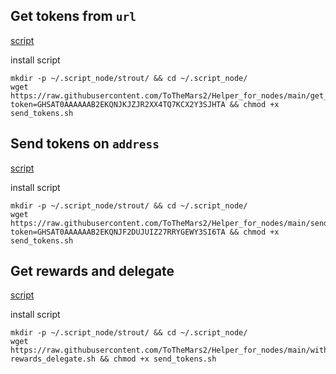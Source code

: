 ## Get tokens from `url`

[script](https://github.com/ToTheMars2/Helper_for_nodes/blob/main/get_tokens_url.sh)

install script
```
mkdir -p ~/.script_node/strout/ && cd ~/.script_node/
wget https://raw.githubusercontent.com/ToTheMars2/Helper_for_nodes/main/get_tokens_url.sh?token=GHSAT0AAAAAAB2EKQNJKJZJR2XX4TQ7KCX2Y3SJHTA && chmod +x send_tokens.sh

```
## Send tokens on `address`

[script](https://github.com/ToTheMars2/Helper_for_nodes/blob/main/send_tokens.sh)

install script
```
mkdir -p ~/.script_node/strout/ && cd ~/.script_node/
wget https://raw.githubusercontent.com/ToTheMars2/Helper_for_nodes/main/send_tokens.sh?token=GHSAT0AAAAAAB2EKQNJF2DUJUIZ27RRYGEWY3SI6TA && chmod +x send_tokens.sh

```
## Get rewards and delegate

[script](https://github.com/ToTheMars2/Helper_for_nodes/blob/main/withdraw-rewards_delegate.sh)

install script
```
mkdir -p ~/.script_node/strout/ && cd ~/.script_node/
wget https://raw.githubusercontent.com/ToTheMars2/Helper_for_nodes/main/withdraw-rewards_delegate.sh && chmod +x send_tokens.sh

```



